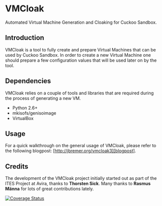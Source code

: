 VMCloak
=======

Automated Virtual Machine Generation and Cloaking for Cuckoo Sandbox.

Introduction
------------

VMCloak is a tool to fully create and prepare Virtual Machines that can be
used by Cuckoo Sandbox. In order to create a new Virtual Machine one should
prepare a few configuration values that will be used later on by the tool.

Dependencies
------------

VMCloak relies on a couple of tools and libraries that are required during
the process of generating a new VM.

* Python 2.6+
* mkisofs/genisoimage
* VirtualBox

Usage
-----

For a quick walkthrough on the general usage of VMCloak, please refer to the
following blogpost: [http://jbremer.org/vmcloak3][blogpost].

[blogpost]: http://jbremer.org/vmcloak3

Credits
-------

The development of the VMCloak project initially started out as part of the
ITES Project at Avira, thanks to **Thorsten Sick**. Many thanks to
**Rasmus Männa** for lots of great contributions lately.

[![Coverage Status](https://coveralls.io/repos/github/jbremer/vmcloak/badge.svg)](https://coveralls.io/github/jbremer/vmcloak)
